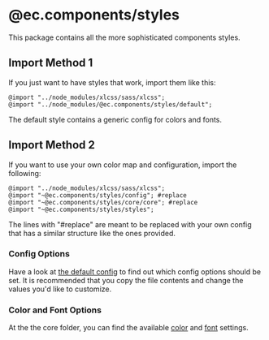 # @ec.components/styles

This package contains all the more sophisticated components styles.

## Import Method 1

If you just want to have styles that work, import them like this:

```
@import "../node_modules/xlcss/sass/xlcss";
@import "../node_modules/@ec.components/styles/default";
```


The default style contains a generic config for colors and fonts.

## Import Method 2
If you want to use your own color map and configuration, import the following:

```
@import "../node_modules/xlcss/sass/xlcss";
@import "~@ec.components/styles/config"; #replace
@import "~@ec.components/styles/core/core"; #replace
@import "~@ec.components/styles/styles";
```

The lines with "#replace" are meant to be replaced with your own config that has a similar structure like the ones provided.

### Config Options
Have a look at [the default config](./config.scss) to find out which config options should be set. It is recommended that you copy the file contents and change the values you'd like to customize.

### Color and Font Options
At the the core folder, you can find the available [color](./core/_colors.scss) and [font](./core/_typo.scss) settings.

